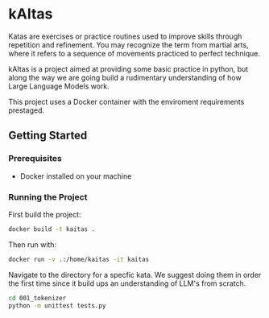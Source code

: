 # kAItas
Katas are exercises or practice routines used to improve skills through repetition and refinement. You may recognize the term from martial arts, where it refers to a sequence of movements practiced to perfect technique. 

kAItas is a project aimed at providing some basic practice in python, but along the way we are going build a rudimentary understanding of how Large Language Models work. 

This project uses a Docker container with the enviroment requirements prestaged. 

## Getting Started

### Prerequisites

- Docker installed on your machine

### Running the Project

First build the project:
```sh
docker build -t kaitas .
```

Then run with: 

```sh
docker run -v .:/home/kaitas -it kaitas
``` 

Navigate to the directory for a specfic kata. We suggest doing them in order the first time since it build ups an understanding of LLM's from scratch. 

```sh 
cd 001_tokenizer 
python -m unittest tests.py
``` 
